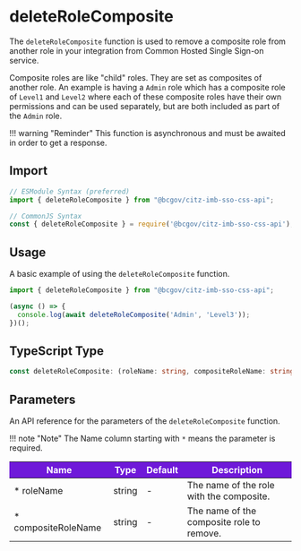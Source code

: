 # deleteRoleComposite

The `deleteRoleComposite` function is used to remove a composite role from another role in your integration from Common Hosted Single Sign-on service. 

Composite roles are like "child" roles. They are set as composites of another role. An example is having a `Admin` role which has a composite role of `Level1` and `Level2` where each of these composite roles have their own permissions and can be used separately, but are both included as part of the `Admin` role.

!!! warning "Reminder"
    This function is asynchronous and must be awaited in order to get a response.

## Import

```JavaScript
// ESModule Syntax (preferred)
import { deleteRoleComposite } from "@bcgov/citz-imb-sso-css-api";

// CommonJS Syntax
const { deleteRoleComposite } = require('@bcgov/citz-imb-sso-css-api');
```

## Usage

A basic example of using the `deleteRoleComposite` function.

```JavaScript
import { deleteRoleComposite } from "@bcgov/citz-imb-sso-css-api";

(async () => {
  console.log(await deleteRoleComposite('Admin', 'Level3'));
})();
```

## TypeScript Type

<!-- The following code block is auto generated when types in the package change. -->
<!-- TYPE: deleteRoleComposite -->
```TypeScript
const deleteRoleComposite: (roleName: string, compositeRoleName: string) => Promise<any>;
```

## Parameters

An API reference for the parameters of the `deleteRoleComposite` function.

!!! note "Note"
    The Name column starting with `*` means the parameter is required.

<table>
  <!-- Table columns -->
  <thead>
    <tr>
      <th style="background: #6f19d9; color: white;">Name</th>
      <th style="background: #6f19d9; color: white;">Type</th>
      <th style="background: #6f19d9; color: white;">Default</th>
      <th style="background: #6f19d9; color: white;">Description</th>
    </tr>
  </thead>

  <!-- Table rows -->
  <tbody>
    <tr>
      <td>* roleName</td>
      <td>string</td>
      <td>-</td>
      <td>The name of the role with the composite.</td>
    </tr>
    <tr>
      <td>* compositeRoleName</td>
      <td>string</td>
      <td>-</td>
      <td>The name of the composite role to remove.</td>
    </tr>
  </tbody>
</table>

